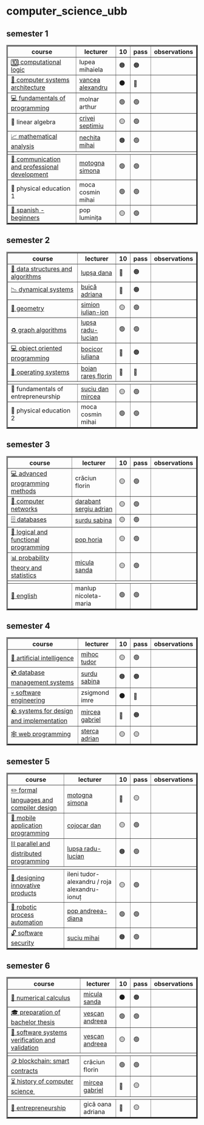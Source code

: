 # computer_science_ubb

## semester 1

<table border="3">
    <thead>
        <tr>
            <th>course</th>
            <th>lecturer</th>
            <th>10</th>
            <th>pass</th>
            <th>observations</th>
        </tr>
    </thead>
    <tbody>
        <tr>
            <td>
                <a href="https://github.com/sorecauadrian/computer_science_ubb/tree/master/semester1/computational_logic">
                    🔟 computational logic
                </a>
            </td>
            <td>lupea mihaiela</td>
            <td> 🟠 </td>
            <td> 🟠 </td>
            <td></td>
        </tr>
        <tr>
            <td>
                <a href="https://github.com/sorecauadrian/computer_science_ubb/tree/master/semester1/computer_systems_architecture">
                    💾 computer systems architecture
                </a>
            </td>
            <td>
                <a href="https://www.cs.ubbcluj.ro/~vancea">
                    vancea alexandru
                </a>
            </td>
            <td> ⚫ </td>
            <td> 🔴 </td>
            <td></td>
        </tr>
        <tr>
            <td>
                <a href="https://github.com/sorecauadrian/computer_science_ubb/tree/master/semester1/fundamentals_of_programming">
                    💻 fundamentals of programming
                </a>
            </td>
            <td>molnar arthur</td>
            <td> 🟢 </td>
            <td> 🟢 </td>
            <td></td>
        </tr>
        <tr>
            <td>🔢 linear algebra</td>
            <td>
                <a href="https://math.ubbcluj.ro/~crivei/">
                    crivei septimiu
                </a>
            </td>
            <td> 🟡 </td>
            <td> 🟢 </td>
            <td></td>
        </tr>
        <tr>
            <td>
                <a href="https://github.com/sorecauadrian/computer_science_ubb/tree/master/semester1/mathematical_analysis">
                    📈 mathematical analysis
                </a>
            </td>
            <td>
                <a href="https://math.ubbcluj.ro/~mihai.nechita/">
                    nechita mihai
                </a>
            </td>
            <td> 🟠 </td>
            <td> 🟢 </td>
            <td></td>
        </tr>
        <tr>
            <td colspan="5"></td>
        </tr>
        <tr>
            <td>
                <a href="https://github.com/sorecauadrian/computer_science_ubb/tree/master/semester1/communication_and_professional_development">
                    📄 communication and professional development
                </a>
            </td>
            <td>
                <a href="https://motogna.wordpress.com/">
                    motogna simona
                </a>
            </td>
            <td> 🟢 </td>
            <td> 🟢 </td>
            <td></td>
        </tr>
        <tr>
            <td>🏃 physical education 1</td>
            <td>moca cosmin mihai</td>
            <td> 🟢 </td>
            <td> 🟢 </td>
            <td></td>
        </tr>
        <tr>
            <td>
                <a href="https://github.com/sorecauadrian/computer_science_ubb/tree/master/semester1/spanish">
                    💃 spanish - beginners
                </a>
            </td>
            <td>pop luminița</td>
            <td> 🟡 </td>
            <td> 🟢 </td>
            <td></td>
        </tr>
    </tbody>
</table>

## semester 2

<table border="3">
    <thead>
        <tr>
            <th>course</th>
            <th>lecturer</th>
            <th>10</th>
            <th>pass</th>
            <th>observations</th>
        </tr>
    </thead>
    <tbody>
        <tr>
            <td>
                <a href="https://github.com/sorecauadrian/computer_science_ubb/tree/master/semester2/data_structures_and_algorithms">
                    🗿 data structures and algorithms
                </a>
            </td>
            <td>
                <a href="https://www.cs.ubbcluj.ro/~dana/">
                    lupșa dana
                </a>
            </td>
            <td> 🔴 </td>
            <td> 🟠 </td>
            <td></td>
        </tr>
        <tr>
            <td>
                <a href="https://github.com/sorecauadrian/computer_science_ubb/tree/master/semester2/dynamical_systems">
                    📉 dynamical systems
                </a>
            </td>
            <td>
                <a href="https://math.ubbcluj.ro/~abuica/">
                    buică adriana
                </a>
            </td>
            <td> 🔴 </td>
            <td> 🟠 </td>
            <td></td>
        </tr>
        <tr>
            <td>
                <a href="https://github.com/sorecauadrian/computer_science_ubb/tree/master/semester2/geometry">
                    📐 geometry
                </a>
            </td>
            <td>
                <a href="https://math.ubbcluj.ro/~simion/">
                    simion iulian-ion
                </a>
            </td>
            <td> 🟡 </td>
            <td> 🟢 </td>
            <td></td>
        </tr>
        <tr>
            <td>
                <a href="https://github.com/sorecauadrian/computer_science_ubb/tree/master/semester2/graphs_algorithms">
                    ♻️ graph algorithms
                </a>
            </td>
            <td>
                <a href="https://www.cs.ubbcluj.ro/~rlupsa/">
                    lupșa radu-lucian
                </a>
            </td>
            <td> 🟢 </td>
            <td> 🟢 </td>
            <td></td>
        </tr>
        <tr>
            <td>
                <a href="https://github.com/sorecauadrian/computer_science_ubb/tree/master/semester2/object_oriented_programming">
                    💻 object oriented programming
                </a>
            </td>
            <td>
                <a href="https://sites.google.com/view/iuliana-bocicor/home">
                    bocicor iuliana
                </a>
            </td>
            <td> 🔴 </td>
            <td> 🟠 </td>
            <td></td>
        </tr>
        <tr>
            <td>
                <a href="https://github.com/sorecauadrian/computer_science_ubb/tree/master/semester2/operating_systems">
                    📁 operating systems
                </a>
            </td>
            <td>
                <a href="https://www.cs.ubbcluj.ro/~rares/">
                    boian rareș florin
                </a>
            </td>
            <td> 🔴 </td>
            <td> 🔴 </td>
            <td></td>
        </tr>
        <tr>
            <td colspan="5"></td>
        </tr>
        <tr>
            <td>💸 fundamentals of entrepreneurship</td>
            <td>
                <a href="https://www.danmirceasuciu.ro/">
                    suciu dan mircea
                </a>
            </td>
            <td> 🟡 </td>
            <td> 🟢 </td>
            <td></td>
        </tr>
        <tr>
            <td>🏃 physical education 2</td>
            <td>moca cosmin mihai</td>
            <td> 🟢 </td>
            <td> 🟢 </td>
            <td></td>
        </tr>
    </tbody>
</table>

## semester 3

<table border="3">
    <thead>
        <tr>
            <th>course</th>
            <th>lecturer</th>
            <th>10</th>
            <th>pass</th>
            <th>observations</th>
        </tr>
    </thead>
    <tbody>
        <tr>
            <td>
                <a href="https://github.com/sorecauadrian/computer_science_ubb/tree/master/semester3/advanced_programming_methods">
                    💻 advanced programming methods
                </a>
            </td>
            <td>crăciun florin</td>
            <td> 🟡 </td>
            <td> 🟢 </td>
            <td></td>
        </tr>
        <tr>
            <td>
                <a href="https://github.com/sorecauadrian/computer_science_ubb/tree/master/semester3/computer_networks">
                    📁 computer networks
                </a>
            </td>
            <td>
                <a href="https://www.cs.ubbcluj.ro/~dadi/">
                    darabant sergiu adrian
                </a>
            </td>
            <td> 🟡 </td>
            <td> 🟢 </td>
            <td></td>
        </tr>
        <tr>
            <td>
                <a href="https://github.com/sorecauadrian/computer_science_ubb/tree/master/semester3/databases">
                    🗄️ databases
                </a>
            </td>
            <td>
                <a href="https://sabina-cs.com/">
                    surdu sabina
                </a>
            </td>
            <td> 🟡 </td>
            <td> 🟢 </td>
            <td></td>
        </tr>
        <tr>
            <td>
                <a href="https://github.com/sorecauadrian/computer_science_ubb/tree/master/semester3/functional_and_logic_programming">
                    💼 logical and functional programming
                </a>
            </td>
            <td>
                <a href="https://hfpop.ro/">
                    pop horia
                </a>
            </td>
            <td> 🟡 </td>
            <td> 🟢 </td>
            <td></td>
        </tr>
        <tr>
            <td>
                <a href="https://github.com/sorecauadrian/computer_science_ubb/tree/master/semester3/probability_theory_and_statistics">
                    📊 probability theory and statistics
                </a>
            </td>
            <td>
                <a href="https://math.ubbcluj.ro/~smicula/">
                    micula sanda
                </a>
            </td>
            <td> 🟡 </td>
            <td> 🟢 </td>
            <td></td>
        </tr>
        <tr>
            <td colspan="5"></td>
        </tr>
        <tr>
            <td>
                <a href="https://github.com/sorecauadrian/computer_science_ubb/tree/master/semester3/english">
                    🍵 english
                </a>
            </td>
            <td>manlup nicoleta-maria</td>
            <td> 🟢 </td>
            <td> 🟢 </td>
            <td></td>
        </tr>
    </tbody>
</table>

## semester 4

<table border="3">
    <thead>
        <tr>
            <th>course</th>
            <th>lecturer</th>
            <th>10</th>
            <th>pass</th>
            <th>observations</th>
        </tr>
    </thead>
    <tbody>
        <tr>
            <td>
                <a href="https://github.com/sorecauadrian/computer_science_ubb/tree/master/semester4/artificial_intelligence">
                    🤖 artificial intelligence
                </a>
            </td>
            <td>
                <a href="https://www.cs.ubbcluj.ro/~mihoct/">
                    mihoc tudor
                </a>
            </td>
            <td> 🟡 </td>
            <td> 🟢 </td>
            <td></td>
        </tr>
        <tr>
            <td>
                <a href="https://github.com/sorecauadrian/computer_science_ubb/tree/master/semester4/database_management_systems">
                    💿 database management systems
                </a>
            </td>
            <td>
                <a href="https://sabina-cs.com/">
                    surdu sabina
                </a>
            </td>
            <td> 🟠 </td>
            <td> 🟠 </td>
            <td></td>
        </tr>
        <tr>
            <td>
                <a href="https://github.com/sorecauadrian/computer_science_ubb/tree/master/semester4/software_engineering">
                    💀 software engineering
                </a>
            </td>
            <td>zsigmond imre</td>
            <td> ⚫ </td>
            <td> 🔴 </td>
            <td></td>
        </tr>
        <tr>
            <td>
                <a href="https://github.com/sorecauadrian/computer_science_ubb/tree/master/semester4/systems_for_design_and_implementation">
                🪨 systems for design and implementation
                </a>
            </td>
            <td>
                <a href="https://babes.com/">
                    mircea gabriel
                </a>
            </td>
            <td> 🔴 </td>
            <td> 🟠 </td>
            <td></td>
        </tr>
        <tr>
            <td>
                <a href="https://github.com/sorecauadrian/computer_science_ubb/tree/master/semester4/web_programming">
                    🕸️ web programming
                </a>
            </td>
            <td>
                <a href="https://www.cs.ubbcluj.ro/~forest/">
                    sterca adrian
                </a>
            </td>
            <td> 🟡 </td>
            <td> 🟡 </td>
            <td></td>
        </tr>
    </tbody>
</table>

## semester 5

<table border="3">
    <thead>
        <tr>
            <th>course</th>
            <th>lecturer</th>
            <th>10</th>
            <th>pass</th>
            <th>observations</th>
        </tr>
    </thead>
    <tbody>
        <tr>
            <td>
                <a href="https://github.com/sorecauadrian/computer_science_ubb/tree/master/semester5/formal_languages_and_compiler_design">
                    ✏️ formal languages and compiler design
                </a>
            </td>
            <td>
                <a href="https://motogna.wordpress.com/">
                    motogna simona
                </a>
            </td>
            <td> 🔴 </td>
            <td> 🟡 </td>
            <td></td>
        </tr>
        <tr>
            <td>
                <a href="https://github.com/sorecauadrian/computer_science_ubb/tree/master/semester5/mobile_application_programming">
                    📱 mobile application programming
                </a>
            </td>
            <td>
                <a href="https://www.cs.ubbcluj.ro/~dan/">
                    cojocar dan
                </a>
            </td>
            <td> 🟡 </td>
            <td> 🟢 </td>
            <td></td>
        </tr>
        <tr>
            <td>
                <a href="https://github.com/sorecauadrian/computer_science_ubb/tree/master/semester5/parallel_and_distributed_programming">
                    ⛓️ parallel and distributed programming
                </a>
            </td>
            <td>
                <a href="https://www.cs.ubbcluj.ro/~rlupsa/">
                    lupșa radu-lucian
                </a>
            </td>
            <td> 🟠 </td>
            <td> 🟢 </td>
            <td></td>
        </tr>
        <tr>
            <td colspan="5"></td>
        </tr>
        <tr>
            <td>
                <a href="https://github.com/sorecauadrian/computer_science_ubb/tree/master/semester5/designing_innovative_products">
                    💼 designing innovative products
                </a>
            </td>
            <td>ileni tudor-alexandru / roja alexandru-ionuț</td>
            <td> 🟡 </td>
            <td> 🟢 </td>
            <td></td>
        </tr>
        <tr>
            <td>
                <a href="https://github.com/sorecauadrian/computer_science_ubb/tree/master/semester5/robotic_process_automation">
                    🤖 robotic process automation
                </a>
            </td>
            <td>
                <a href="https://www.cs.ubbcluj.ro/~mihis/">
                    pop andreea-diana
                </a>
            </td>
            <td> 🟢 </td>
            <td> 🟢 </td>
            <td></td>
        </tr>
        <tr>
            <td>
                <a href="https://github.com/sorecauadrian/computer_science_ubb/tree/master/semester5/software_security">
                    🔓 software security
                </a>
            </td>
            <td>
                <a href="https://mrlini.github.io/">
                    suciu mihai
                </a>
            </td>
            <td> 🟠 </td>
            <td> 🟢 </td>
            <td></td>
        </tr>
    </tbody>
</table>

## semester 6

<table border="3">
    <thead>
        <tr>
            <th>course</th>
            <th>lecturer</th>
            <th>10</th>
            <th>pass</th>
            <th>observations</th>
        </tr>
    </thead>
    <tbody>
        <tr>
            <td>
                <a href="https://github.com/sorecauadrian/computer_science_ubb/tree/master/semester6/numerical_calculus">
                    🧮 numerical calculus
                </a>
            </td>
            <td>
                <a href="https://math.ubbcluj.ro/~smicula/">
                    micula sanda
                </a>
            </td>
            <td> ⚫ </td>
            <td> 🟠 </td>
            <td></td>
        </tr>
        <tr>
            <td>
                <a href="https://github.com/sorecauadrian/computer_science_ubb/tree/master/semester6/preparation_of_bachelor_thesis">
                    🎓 preparation of bachelor thesis
                </a>
              </td>
            <td>
                <a href="https://www.cs.ubbcluj.ro/~avescan/">
                    vescan andreea
                </a>
            </td>
            <td> 🟢 </td>
            <td> 🟢 </td>
            <td></td>
        </tr>
        <tr>
            <td>
                <a href="https://github.com/sorecauadrian/computer_science_ubb/tree/master/semester6/software_systems_verification_and_validation">
                    🧪 software systems verification and validation
                </a>
            <td>
                <a href="https://www.cs.ubbcluj.ro/~avescan/">
                    vescan andreea
                </a>
            </td>
            <td> 🟡 </td>
            <td> 🟢 </td>
            <td></td>
        </tr>
        <tr>
            <td colspan="5"></td>
        </tr>
        <tr>
            <td>
                <a href="https://github.com/sorecauadrian/computer_science_ubb/tree/master/semester6/blockchain_smart_contracts">
                    🪙 blockchain: smart contracts
                </a>
            </td>
            <td>crăciun florin</td>
            <td> 🟢 </td>
            <td> 🟢 </td>
            <td></td>
        </tr>
        <tr>
            <td>
                <a href="https://github.com/sorecauadrian/computer_science_ubb/tree/master/semester6/history_of_computer_science">
                    ⏳ history of computer science
                </a>
            </td>
            <td>
                <a href="https://babes.com/">
                    mircea gabriel
                </a>
            </td>
            <td> 🔴 </td>
            <td> 🟡 </td>
            <td></td>
        </tr>
        <tr>
            <td colspan="5"></td>
        </tr>
        <tr>
            <td>
                <a href="https://github.com/sorecauadrian/computer_science_ubb/tree/master/semester6/entrepreneurship">
                    💸 entrepreneurship
                </a>
            </td>
            <td>gică oana adriana</td>
            <td> 🔴 </td>
            <td> 🟡 </td>
            <td></td>
        </tr>
    </tbody>
</table>
